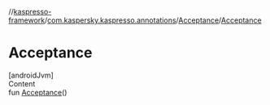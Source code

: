 //[kaspresso-framework](../../index.md)/[com.kaspersky.kaspresso.annotations](../index.md)/[Acceptance](index.md)/[Acceptance](-acceptance.md)



# Acceptance  
[androidJvm]  
Content  
fun [Acceptance](-acceptance.md)()  



